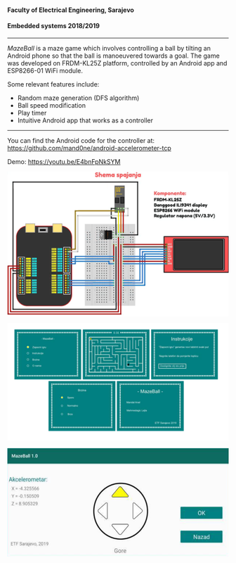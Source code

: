 #### Faculty of Electrical Engineering, Sarajevo
#### Embedded systems 2018/2019

---

_MazeBall_ is a maze game which involves controlling a ball by tilting an Android phone so that the ball is manoeuvered towards a goal.
The game was developed on FRDM-KL25Z platform, controlled by an Android app and ESP8266-01 WiFi module.
 
Some relevant features include:
  - Random maze generation (DFS algorithm)
  - Ball speed modification
  - Play timer
  - Intuitive Android app that works as a controller

***
You can find the Android code for the controller at: https://github.com/mand0ne/android-accelerometer-tcp

Demo: https://youtu.be/E4bnFpNkSYM

<p align="center">
  <img align="center" src="documentation/screenshots/shema.png" alt="Fritzing scheme" width="900">
</p>

<p align="center">
  <img src="documentation/screenshots/frdmPreview.png" alt="FRDM Overview" width="1000">
</p>

<p align="center">
  <img src="documentation/screenshots/mob2.png" alt="Accelerometer" width="650">
</p>
